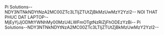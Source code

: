 Pi Solutions--NDY3NTNkNDYtNzA2MC00ZTc3LTljZTUtZjBkMzUwMzY2YzI2--
NOI THAT PHUC DAT LAPTOP--MjEyYjJjODMtYWNhMy00MzU4LWFmOTgtNzRiZjFhODEzYzBi--
Pi Solutions--NDY3NTNkNDYtNzA2MC00ZTc3LTljZTUtZjBkMzUwMzY2YzI2--
